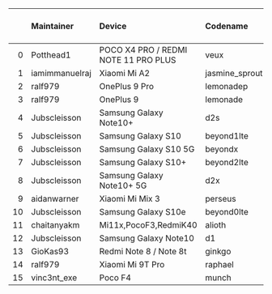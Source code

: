 |    | Maintainer     | Device                               | Codename       |   Last Pex Version | Device Status   |
|---:|:---------------|:-------------------------------------|:---------------|-------------------:|:----------------|
|  0 | Potthead1      | POCO X4 PRO / REDMI NOTE 11 PRO PLUS | veux           |                5.7 | Active          |
|  1 | iamimmanuelraj | Xiaomi Mi A2                         | jasmine_sprout |                5.6 | Active          |
|  2 | ralf979        | OnePlus 9 Pro                        | lemonadep      |                5.8 | Active          |
|  3 | ralf979        | OnePlus 9                            | lemonade       |                5.8 | Active          |
|  4 | Jubscleisson   | Samsung Galaxy Note10+               | d2s            |                5.5 | Active          |
|  5 | Jubscleisson   | Samsung Galaxy S10                   | beyond1lte     |                5.5 | Active          |
|  6 | Jubscleisson   | Samsung Galaxy S10 5G                | beyondx        |                5.5 | Active          |
|  7 | Jubscleisson   | Samsung Galaxy S10+                  | beyond2lte     |                5.5 | Active          |
|  8 | Jubscleisson   | Samsung Galaxy Note10+ 5G            | d2x            |                5.5 | Active          |
|  9 | aidanwarner    | Xiaomi Mi Mix 3                      | perseus        |                5.8 | Active          |
| 10 | Jubscleisson   | Samsung Galaxy S10e                  | beyond0lte     |                5.5 | Active          |
| 11 | chaitanyakm    | Mi11x,PocoF3,RedmiK40                | alioth         |                5.8 | Active          |
| 12 | Jubscleisson   | Samsung Galaxy Note10                | d1             |                5.5 | Active          |
| 13 | GioKas93       | Redmi Note 8 / Note 8t               | ginkgo         |                5.8 | Active          |
| 14 | ralf979        | Xiaomi Mi 9T Pro                     | raphael        |                5.8 | Active          |
| 15 | vinc3nt_exe    | Poco F4                              | munch          |                5.7 | Active          |
